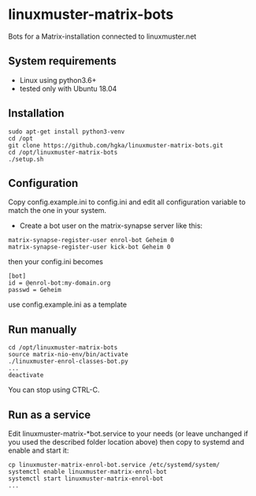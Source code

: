 # linuxmuster-matrix-bots
Bots for a Matrix-installation connected to linuxmuster.net

## System requirements

* Linux using python3.6+
* tested only with Ubuntu 18.04 

## Installation

```
sudo apt-get install python3-venv
cd /opt
git clone https://github.com/hgka/linuxmuster-matrix-bots.git
cd /opt/linuxmuster-matrix-bots
./setup.sh
```

## Configuration

Copy config.example.ini to config.ini and edit all configuration
variable to match the one in your system.

- Create a bot user on the matrix-synapse server like this:
```
matrix-synapse-register-user enrol-bot Geheim 0
matrix-synapse-register-user kick-bot Geheim 0
```
then your config.ini becomes
```
[bot]
id = @enrol-bot:my-domain.org
passwd = Geheim
```
use config.example.ini as a template

## Run manually

```
cd /opt/linuxmuster-matrix-bots
source matrix-nio-env/bin/activate
./linuxmuster-enrol-classes-bot.py
...
deactivate
```

You can stop using CTRL-C.

## Run as a service

Edit linuxmuster-matrix-*bot.service to your needs (or leave unchanged
if you used the described folder location above) then copy to systemd
and enable and start it:

```
cp linuxmuster-matrix-enrol-bot.service /etc/systemd/system/
systemctl enable linuxmuster-matrix-enrol-bot
systemctl start linuxmuster-matrix-enrol-bot
...
```
